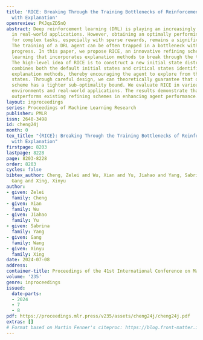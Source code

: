 ```yaml
---
title: 'RICE: Breaking Through the Training Bottlenecks of Reinforcement Learning
  with Explanation'
openreview: PKJqsZD5nQ
abstract: Deep reinforcement learning (DRL) is playing an increasingly important role
  in real-world applications. However, obtaining an optimally performing DRL agent
  for complex tasks, especially with sparse rewards, remains a significant challenge.
  The training of a DRL agent can be often trapped in a bottleneck without further
  progress. In this paper, we propose RICE, an innovative refining scheme for reinforcement
  learning that incorporates explanation methods to break through the training bottlenecks.
  The high-level idea of RICE is to construct a new initial state distribution that
  combines both the default initial states and critical states identified through
  explanation methods, thereby encouraging the agent to explore from the mixed initial
  states. Through careful design, we can theoretically guarantee that our refining
  scheme has a tighter sub-optimality bound. We evaluate RICE in various popular RL
  environments and real-world applications. The results demonstrate that RICE significantly
  outperforms existing refining schemes in enhancing agent performance.
layout: inproceedings
series: Proceedings of Machine Learning Research
publisher: PMLR
issn: 2640-3498
id: cheng24j
month: 0
tex_title: "{RICE}: Breaking Through the Training Bottlenecks of Reinforcement Learning
  with Explanation"
firstpage: 8203
lastpage: 8228
page: 8203-8228
order: 8203
cycles: false
bibtex_author: Cheng, Zelei and Wu, Xian and Yu, Jiahao and Yang, Sabrina and Wang,
  Gang and Xing, Xinyu
author:
- given: Zelei
  family: Cheng
- given: Xian
  family: Wu
- given: Jiahao
  family: Yu
- given: Sabrina
  family: Yang
- given: Gang
  family: Wang
- given: Xinyu
  family: Xing
date: 2024-07-08
address:
container-title: Proceedings of the 41st International Conference on Machine Learning
volume: '235'
genre: inproceedings
issued:
  date-parts:
  - 2024
  - 7
  - 8
pdf: https://proceedings.mlr.press/v235/assets/cheng24j/cheng24j.pdf
extras: []
# Format based on Martin Fenner's citeproc: https://blog.front-matter.io/posts/citeproc-yaml-for-bibliographies/
---
```


